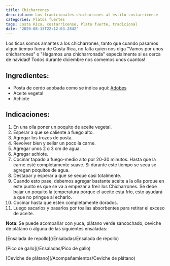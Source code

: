 ```yaml
---
title: Chicharrones
description: Los tradicionales chicharrones al estilo costarricense
categories: Platos fuertes
tags: Costa Rica, costarricense, Plato fuerte, tradicional
date: "2020-08-13T22:12:03.284Z"
---
```

Los ticos somos amantes a los chicharrones, tanto que cuando pasamos algun tiempo fuera de Costa Rica, no falta quien nos diga "Vamos por unos chicharrones" o "Hagamos una chicharronada" especialmente si es cerca de navidad! Todos durante diciembre nos comemos unos cuantos!

## Ingredientes:

- Posta de cerdo adobada como se indica aquí: [Adobes](/Adobes/#posta)
- Aceite vegetal
- Achiote

## Indicaciones:

1. En una olla poner un poquito de aceite vegetal.
2. Esperar a que se caliente a fuego alto.
3. Agregar los trozos de posta.
4. Revolver bien y sellar un poco la carne.
5. Agregar unos 2 o 3 cm de agua.
6. Agregar achiote.
7. Cocinar tapado a fuego-medio alto por 20-30 minutos. Hasta que la carne esté completamente suave. Si durante este tiempo se seca se agregan poquitos de agua.
8. Destapar y esperar a que se seque casi totalmente.
9. Cuando esto pase, debemos agregar bastante aceite a la olla porque en este punto es que se va a empezar a freír los Chicharrones. Se debe bajar un poquito la temperatura porque el aceite esta frío, esto ayudará a que no pringue al echarlo.
10. Cocinar hasta que esten completamente dorados.
11. Luego sacarlos y pasarlos por toallas absorbentes para retirar el exceso de aceite.

**Nota**: Se puede acompañar con yuca, plátano verde sancochado, ceviche de plátano o alguna de las siguientes ensaladas:

[Ensalada de repollo](/Ensaladas/Ensalada de repollo)

[Pico de gallo](/Ensaladas/Pico de gallo)

[Ceviche de plátano](/Acompañamientos/Ceviche de plátano)

